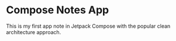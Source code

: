  # Compose Notes App
 This is my first app note in Jetpack Compose with the popular clean architecture approach.
